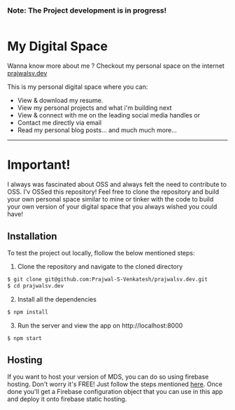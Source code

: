 ### Note: The Project development is in progress!

 <img alt="" src="https://img.shields.io/static/v1?label=Status&message=In Development&color=green">


# My Digital Space
Wanna know more about me ? Checkout my personal space on the internet [prajwalsv.dev](https://prajwalsv.dev) 

This is my personal digital space where you can:
- View & download my resume.
- View my personal projects and what i'm building next
- View & connect with me on the leading social media handles or
- Contact me directly via email
- Read my personal blog posts... and much much more...

---

# Important!

I always was fascinated about OSS and always felt the need to contribute to OSS. I'v OSSed this repository! Feel free to clone the repository and build your own personal space similar to mine or tinker with the code to build your own version of your digital space that you always wished you could have!

## Installation

To test the project out locally, flollow the below mentioned steps:

1. Clone the repository and navigate to the cloned directory
   
```sh
$ git clone git@github.com:Prajwal-S-Venkatesh/prajwalsv.dev.git
$ cd prajwalsv.dev
```

2. Install all the dependencies
```sh
$ npm install
```

3. Run the server and view the app on http://localhost:8000
```sh
$ npm start
```

## Hosting

If you want to host your version of MDS, you can do so using firebase hosting. Don't worry it's FREE! Just follow the steps mentioned [here](https://firebase.google.com/docs/web/setup?authuser=0). Once done you'll get a Firebase configuration object that you can use in this app and deploy it onto firebase static hosting.

